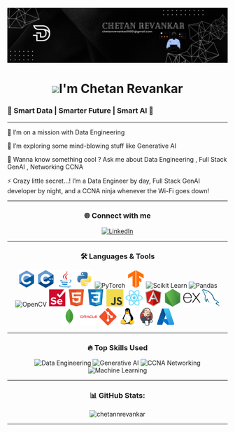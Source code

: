 <!-- Banner GIF -->
<p align="center">
    <img src="Chetannrevankar.gif" alt="Banner GIF">
</p>

<!-- Title & Tagline -->
<h1 align="center"><img src="https://raw.githubusercontent.com/rajput2107/rajput2107/master/Assets/Handshake.gif" width="80px">I'm Chetan Revankar</h1>
<h3>🚀 Smart Data | Smarter Future | Smart AI 🤖</h3>

---

🌟 I’m on a mission with Data Engineering

🌱 I’m exploring some mind-blowing stuff like Generative AI

💬 Wanna know something cool ? Ask me about Data Engineering , Full Stack GenAI , Networking CCNA

⚡ Crazy little secret...! I’m a Data Engineer by day, Full Stack GenAI developer by night, and a CCNA ninja whenever the Wi-Fi goes down!

---

<h3 align="center">🌐 Connect with me</h3>
<p align="center">
  <a href="https://linkedin.com/in/chetan-revankar-7a782329b" target="_blank"><img src="https://raw.githubusercontent.com/rahuldkjain/github-profile-readme-generator/master/src/images/icons/Social/linked-in-alt.svg" alt="LinkedIn" height="30" width="40" /></a>
</p>

---

<h3 align="center">🛠️ Languages & Tools</h3>
<p align="center">
  <img src="https://raw.githubusercontent.com/devicons/devicon/master/icons/c/c-original.svg" alt="C" height="40" width="40"/>
  <img src="https://raw.githubusercontent.com/devicons/devicon/master/icons/cplusplus/cplusplus-original.svg" alt="C++" height="40" width="40"/>
  <img src="https://raw.githubusercontent.com/devicons/devicon/master/icons/java/java-original.svg" alt="Java" height="40" width="40"/>
  <img src="https://raw.githubusercontent.com/devicons/devicon/master/icons/python/python-original.svg" alt="Python" height="40" width="40"/>
  <img src="https://upload.wikimedia.org/wikipedia/commons/1/10/PyTorch_logo_icon.svg" alt="PyTorch" height="40" width="40"/>
  <img src="https://raw.githubusercontent.com/devicons/devicon/master/icons/tensorflow/tensorflow-original.svg" alt="TensorFlow" height="40" width="40"/>
  <img src="https://upload.wikimedia.org/wikipedia/commons/0/05/Scikit_learn_logo_small.svg" alt="Scikit Learn" height="40" width="40"/>
  <img src="https://upload.wikimedia.org/wikipedia/commons/e/ed/Pandas_logo.svg" alt="Pandas" height="40" width="40"/>
  <img src="https://upload.wikimedia.org/wikipedia/commons/3/32/OpenCV_Logo_with_text_svg_version.svg" alt="OpenCV" height="40" width="40"/>
  <img src="https://raw.githubusercontent.com/devicons/devicon/master/icons/selenium/selenium-original.svg" alt="Selenium" height="40" width="40"/>
  <img src="https://raw.githubusercontent.com/devicons/devicon/master/icons/html5/html5-original.svg" alt="HTML5" height="40" width="40"/>
  <img src="https://raw.githubusercontent.com/devicons/devicon/master/icons/css3/css3-original.svg" alt="CSS3" height="40" width="40"/>
  <img src="https://raw.githubusercontent.com/devicons/devicon/master/icons/javascript/javascript-original.svg" alt="JavaScript" height="40" width="40"/>
  <img src="https://raw.githubusercontent.com/devicons/devicon/master/icons/react/react-original.svg" alt="React" height="40" width="40"/>
  <img src="https://raw.githubusercontent.com/devicons/devicon/master/icons/angularjs/angularjs-original.svg" alt="Angular" height="40" width="40"/>
  <img src="https://raw.githubusercontent.com/devicons/devicon/master/icons/nodejs/nodejs-original.svg" alt="NodeJS" height="40" width="40"/>
  <img src="https://raw.githubusercontent.com/devicons/devicon/master/icons/express/express-original.svg" alt="Express" height="40" width="40"/>
  <img src="https://raw.githubusercontent.com/devicons/devicon/master/icons/mysql/mysql-original.svg" alt="MySQL" height="40" width="40"/>
  <img src="https://raw.githubusercontent.com/devicons/devicon/master/icons/mongodb/mongodb-original.svg" alt="MongoDB" height="40" width="40"/>
  <img src="https://raw.githubusercontent.com/devicons/devicon/master/icons/oracle/oracle-original.svg" alt="Oracle" height="40" width="40"/>
  <img src="https://raw.githubusercontent.com/devicons/devicon/master/icons/git/git-original.svg" alt="Git" height="40" width="40"/>
  <img src="https://raw.githubusercontent.com/devicons/devicon/master/icons/linux/linux-original.svg" alt="Linux" height="40" width="40"/>
  <img src="https://raw.githubusercontent.com/devicons/devicon/master/icons/jenkins/jenkins-original.svg" alt="Jenkins" height="40" width="40"/>
  <img src="https://raw.githubusercontent.com/devicons/devicon/master/icons/azure/azure-original.svg" alt="Azure" height="40" width="40"/>
</p>

---

<h3 align="center">🔥 Top Skills Used</h3>
<p align="center">
  <img src="https://img.shields.io/badge/Data%20Engineering-%230075A8.svg?&style=for-the-badge&logo=Databricks&logoColor=white" alt="Data Engineering"/>
  <img src="https://img.shields.io/badge/Generative%20AI-%23FF6F00.svg?&style=for-the-badge&logo=OpenAI&logoColor=white" alt="Generative AI"/>
  <img src="https://img.shields.io/badge/CCNA%20Networking-%234285F4.svg?&style=for-the-badge&logo=Cisco&logoColor=white" alt="CCNA Networking"/>
  <img src="https://img.shields.io/badge/Machine%20Learning-%23F7931E.svg?&style=for-the-badge&logo=Scikit-learn&logoColor=white" alt="Machine Learning"/>
</p>

---

<h3 align="center">📊 GitHub Stats:</h3>
<p align="center">
    <img align="center" src="https://github-readme-stats.vercel.app/api/top-langs?username=chetannrevankar&show_icons=true&locale=en&layout=compact" alt="chetannrevankar" />
</p>

---
